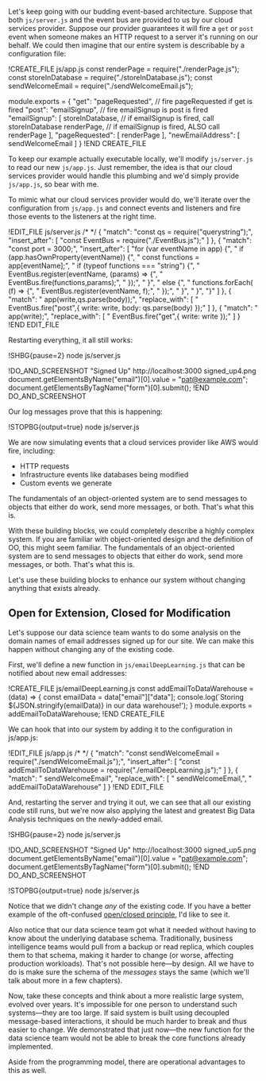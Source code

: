 Let's keep going with our budding event-based architecture.  Suppose that both `js/server.js` and the event bus are provided to
us by our cloud services provider.  Suppose our provider guarantees it will fire a `get` or `post` event when someone
makes an HTTP request to a server it's running on our behalf.  We could then imagine that our entire system is describable by a configuration file:

!CREATE_FILE js/app.js
const renderPage       = require("./renderPage.js");
const storeInDatabase  = require("./storeInDatabase.js");
const sendWelcomeEmail = require("./sendWelcomeEmail.js");

module.exports = {
  "get": "pageRequested", // fire pageRequested if get is fired
  "post": "emailSignup",  // fire emailSignup is post is fired
  "emailSignup": [
    storeInDatabase, // if emailSignup is fired, call storeInDatabase
    renderPage,      // if emailSignup is fired, ALSO call renderPage
  ],
  "pageRequested": [
    renderPage
  ],
  "newEmailAddress": [
    sendWelcomeEmail
  ]
}
!END CREATE_FILE

To keep our example actually executable locally, we'll modify `js/server.js` to read our new `js/app.js`.  Just remember, the
idea is that our cloud services provider would handle this plumbing and we'd simply provide `js/app.js`, so bear with me.

To mimic what our cloud services provider would do, we'll iterate over the configuration from `js/app.js` and connect events and
listeners and fire those events to the listeners at the right time.

!EDIT_FILE js/server.js /* */
{
  "match": "const qs   = require(\"querystring\");",
  "insert_after": [
    "const EventBus = require(\"./EventBus.js\");"
  ]
},
{
  "match": "const port     = 3000;",
  "insert_after": [
    "for (var eventName in app) {",
    "  if (app.hasOwnProperty(eventName)) {",
    "    const functions = app[eventName];",
    "    if (typeof functions === \"string\") {",
    "      EventBus.register(eventName, (params) => {",
    "        EventBus.fire(functions,params);",
    "      });",
    "    }",
    "    else {",
    "      functions.forEach( (f) => {",
    "        EventBus.register(eventName, f);",
    "      });",
    "    }",
    "  }",
    "}"
  ]
},
{
  "match": "      app(write,qs.parse(body));",
  "replace_with": [
    "      EventBus.fire(\"post\",{ write: write, body: qs.parse(body) });"
  ]
},
{
  "match": "    app(write);",
  "replace_with": [
    "    EventBus.fire(\"get\",{ write: write });"
  ]
}
!END EDIT_FILE

Restarting everything, it all still works:

!SHBG{pause=2} node js/server.js

!DO_AND_SCREENSHOT "Signed Up" http://localhost:3000 signed_up4.png
document.getElementsByName("email")[0].value = "pat@example.com";
document.getElementsByTagName("form")[0].submit();
!END DO_AND_SCREENSHOT

Our log messages prove that this is happening:

!STOPBG{output=true} node js/server.js

We are now simulating events that a cloud services provider like AWS would fire, including:

* HTTP requests
* Infrastructure events like databases being modified
* Custom events we generate

<aside class="pullquote">The fundamentals of an object-oriented system are to send messages to objects that either do work, send more messages, or both.  That's what this is.</aside>

With these building blocks, we could completely describe a highly complex system.  If you are familiar with object-oriented
design and the definition of OO, this might seem familiar. The fundamentals of an object-oriented system are to send messages to
objects that either do work, send more messages, or both.  That's what this is.


Let's use these building blocks to enhance our system without changing anything that exists already.

## Open for Extension, Closed for Modification

Let's suppose our data science team wants to do some analysis on the domain names of email addresses
signed up for our site.  We can make this happen without changing any of the existing code.

First, we'll define a new function in `js/emailDeepLearning.js` that can be notified about new email addresses:

!CREATE_FILE js/emailDeepLearning.js
const addEmailToDataWarehouse = (data) => {
  const emailData = data["email"]["data"];
  console.log(`Storing ${JSON.stringify(emailData)} in our data warehouse!');
}
module.exports = addEmailToDataWarehouse;
!END CREATE_FILE

We can hook that into our system by adding it to the configuration in js/app.js:

!EDIT_FILE js/app.js /* */
{
  "match": "const sendWelcomeEmail = require(\"./sendWelcomeEmail.js\");",
  "insert_after": [
    "const addEmailToDataWarehouse = require(\"./emailDeepLearning.js\");"
  ]
},
{
  "match": "    sendWelcomeEmail",
  "replace_with": [
    "    sendWelcomeEmail,",
    "    addEmailToDataWarehouse"
  ]
}
!END EDIT_FILE

And, restarting the server and trying it out, we can see that all our existing code still runs, but we're now also applying the latest and greatest Big Data Analysis techniques on the newly-added email.

!SHBG{pause=2} node js/server.js

!DO_AND_SCREENSHOT "Signed Up" http://localhost:3000 signed_up5.png
document.getElementsByName("email")[0].value = "pat@example.com";
document.getElementsByTagName("form")[0].submit();
!END DO_AND_SCREENSHOT

!STOPBG{output=true} node js/server.js

Notice that we didn't change *any* of the existing code.  If you have a better example of the oft-confused [open/closed
principle](https://en.wikipedia.org/wiki/Open/closed_principle), I'd like to see it.

Also notice that our data science team got what it needed without having to know about the underlying database schema.  Traditionally, business intelligence teams would pull from a backup or read replica, which couples them to that schema, making it harder to change (or worse, affecting production workloads).  That's not possible here—by design.  All we have to do is make sure the schema of the *messages* stays the same (which we'll talk about more in a few chapters).

Now, take these concepts and think about a more realistic large system, evolved over years.  It's impossible for one person to
understand such systems—they are too large.  If said system is built using decoupled message-based interactions, it should be
much harder to break and thus easier to change.  We demonstrated that just now—the new function for the data science team would
not be able to break the core functions already implemented.

Aside from the programming model, there are operational advantages to this as well.
